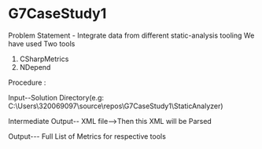 # G7CaseStudy1

Problem Statement - Integrate data from different static-analysis tooling
We have used Two tools  
  1) CSharpMetrics
  2) NDepend
  
Procedure :

  Input--Solution Directory(e.g: C:\Users\320069097\source\repos\G7CaseStudy1\StaticAnalyzer)
  
  Intermediate Output-- XML file-->Then this XML will be Parsed 
  
  Output--- Full List of Metrics for respective tools
